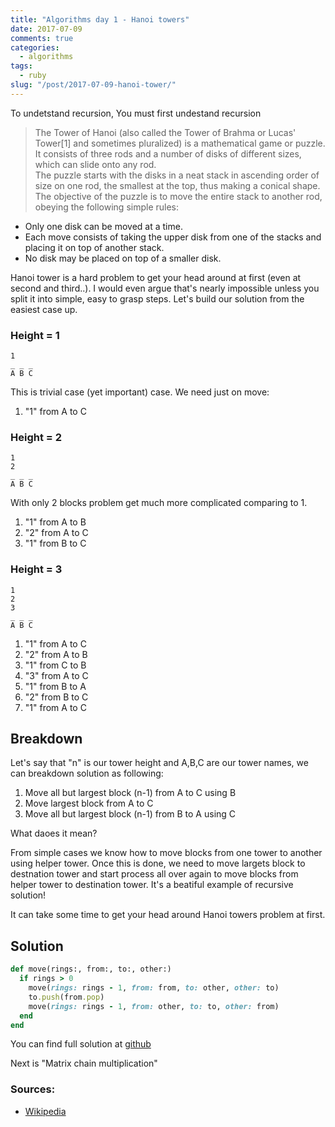 ```yaml
---
title: "Algorithms day 1 - Hanoi towers"
date: 2017-07-09
comments: true
categories:
  - algorithms
tags:
  - ruby
slug: "/post/2017-07-09-hanoi-tower/"
---
```


To undetstand recursion, You must first undestand recursion

<!--more-->

> The Tower of Hanoi (also called the Tower of Brahma or Lucas' Tower[1] and sometimes pluralized) is a mathematical game or puzzle. It consists of three rods and a number of disks of different sizes, which can slide onto any rod.  
> The puzzle starts with the disks in a neat stack in ascending order of size on one rod, the smallest at the top, thus making a conical shape.  
> The objective of the puzzle is to move the entire stack to another rod, obeying the following simple rules:

- Only one disk can be moved at a time.
- Each move consists of taking the upper disk from one of the stacks and placing it on top of another stack.
- No disk may be placed on top of a smaller disk.

Hanoi tower is a hard problem to get your head around at first (even at second and third..).
I would even argue that's nearly impossible unless you split it into simple, easy to grasp steps.
Let's build our solution from the easiest case up.

### Height = 1

```
1
_ _ _
A B C
```

This is trivial case (yet important) case. We need just on move:

1. "1" from A to C

### Height = 2

```
1
2
_ _ _
A B C
```

With only 2 blocks problem get much more complicated comparing to 1.

1. "1" from A to B
2. "2" from A to C
3. "1" from B to C

### Height = 3

```
1
2
3
_ _ _
A B C
```

1. "1" from A to C
2. "2" from A to B
3. "1" from C to B
4. "3" from A to C
5. "1" from B to A
6. "2" from B to C
7. "1" from A to C

## Breakdown

Let's say that "n" is our tower height and A,B,C are our tower names, we can breakdown solution as following:

1. Move all but largest block (n-1) from A to C using B
2. Move largest block from A to C
3. Move all but largest block (n-1) from B to A using C

What daoes it mean?

From simple cases we know how to move blocks from one tower to another using helper tower.
Once this is done, we need to move largets block to destnation tower and start process all over again to move blocks from helper tower to destination tower.
It's a beatiful example of recursive solution!

It can take some time to get your head around Hanoi towers problem at first.

## Solution

```ruby
def move(rings:, from:, to:, other:)
  if rings > 0
    move(rings: rings - 1, from: from, to: other, other: to)
    to.push(from.pop)
    move(rings: rings - 1, from: other, to: to, other: from)
  end
end

```

You can find full solution at [github][code]

Next is "Matrix chain multiplication"

### Sources:

- [Wikipedia][wiki]

[wiki]: https://en.wikipedia.org/wiki/Tower_of_Hanoi
[code]: https://github.com/pasierb/100_days_of_algorithms/tree/master/day_01_hanoi_tower
